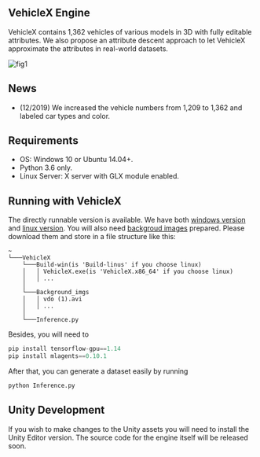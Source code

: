 ## VehicleX Engine

VehicleX contains 1,362 vehicles of various models in 3D with fully editable attributes. We also propose an attribute descent approach to let VehicleX approximate the attributes in real-world datasets.  

![fig1](https://github.com/yorkeyao/VehicleX/blob/master/VehicleX/Images/Platform.jpg)  

## News

* (12/2019) We increased the vehicle numbers from 1,209 to 1,362 and labeled car types and color.  

## Requirements

* OS: Windows 10 or Ubuntu 14.04+.
* Python 3.6 only.
* Linux Server: X server with GLX module enabled.

## Running with VehicleX

The directly runnable version is available. We have both [windows version](https://drive.google.com/open?id=1cLKFhXc9HhKmsh05XrWSGKDs-GZ73_Hf) and [linux version](https://drive.google.com/open?id=1s7sZY17HCaPCENZI6SbxuNcBMWHgOkOU). You will also need [backgroud images](https://drive.google.com/open?id=11JQMzaF7tUOEjZXzgVbFUTDjpgD_6wTr) prepared. Please download them and store in a file structure like this: 

```
~
└───VehicleX
    └───Build-win(is 'Build-linus' if you choose linux)
    │   │ VehicleX.exe(is 'VehicleX.x86_64' if you choose linux)
    │   │ ...
    │
    └───Background_imgs
    │   │ vdo (1).avi
    │   │ ...
    │
    └───Inference.py
```

Besides, you will need to 

```python
pip install tensorflow-gpu==1.14
pip install mlagents==0.10.1
```

After that, you can generate a dataset easily by running

```python
python Inference.py
```

## Unity Development

If you wish to make changes to the Unity assets you will need to install the Unity Editor version. The source code for the engine itself will be released soon.





